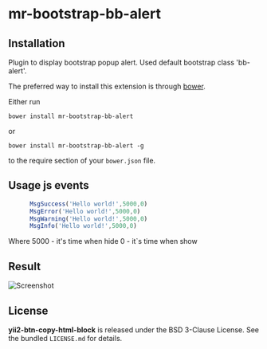 # mr-bootstrap-bb-alert

Installation
------------
Plugin to display bootstrap popup alert. Used default bootstrap class 'bb-alert'.


The preferred way to install this extension is through [bower](https://bower.io/).

Either run

```
bower install mr-bootstrap-bb-alert
```

or 

```
bower install mr-bootstrap-bb-alert -g
```


to the require section of your `bower.json` file.

## Usage js events

```js
      MsgSuccess('Hello world!',5000,0)
      MsgError('Hello world!',5000,0)
      MsgWarning('Hello world!',5000,0)
      MsgInfo('Hello world!',5000,0)
```
Where 5000 - it's time when hide
      0 - it`s time when show
## Result

![Screenshot](https://archive.org/download/mr_bootstrap_bb_alert_mackrais/mr_bootstrap_bb_alert_mackrais.png)


## License

**yii2-btn-copy-html-block** is released under the BSD 3-Clause License. See the bundled `LICENSE.md` for details.
